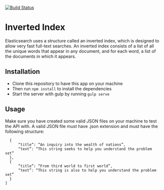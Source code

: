 [![Build Status](https://travis-ci.org/Jchinonso/inverted-index-api.svg?branch=master)](https://travis-ci.org/Jchinonso/inverted-index-api)




# Inverted Index
Elasticsearch uses a structure called an inverted index, which is designed to allow very fast full-text searches.
An inverted index consists of a list of all the unique words that appear in any document, and for each word, a list of the documents in which it appears.

## Installation
- Clone this repository to have this app on your machine 
- Then run ```npm install```  to install the dependencies
- Start the server with gulp by running ```gulp serve```

## Usage
Make sure you have created some valid JSON files on your machine to test the API with.
A valid JSON file must have .json extension and must have the following structure:
```[
  {
      “title”: “An inquiry into the wealth of nations”,
      “text”: “This string seeks to help you understand the problem set”
  },
  {
      “title”: “From third world to first world”,
      “text”: “This string is also to help you understand the problem set”
  }
]
```
